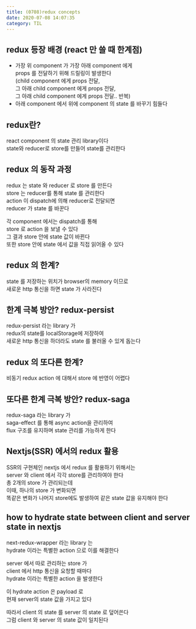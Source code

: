 ```yaml
---
title: (0708)redux concepts
date: 2020-07-08 14:07:35
category: TIL
---
```


## redux 등장 배경 (react 만 쓸 때 한계점)

- 가장 위 component 가 가장 아래 component 에게  
  props 를 전달하기 위해 드릴링이 발생한다  
  (child component 에게 props 전달,  
  그 아래 child component 에게 props 전달,  
  그 아래 child component 에게 props 전달.. 반복)
- 아래 component 에서 위에 component 의 state 를 바꾸기 힘들다

## redux란?

react component 의 state 관리 library이다  
state와 reducer로 store를 만들어 state를 관리한다

## redux 의 동작 과정

redux 는 state 와 reducer 로 store 를 만든다  
store 는 reducer를 통해 state 를 관리한다  
action 이 dispatch에 의해 reducer로 전달되면  
reducer 가 state 를 바꾼다

각 component 에서는 dispatch를 통해  
store 로 action 을 보낼 수 있다  
그 결과 store 안에 state 값이 바뀐다  
또한 store 안에 state 에서 값을 직접 읽어올 수 있다

## redux 의 한계?

state 를 저장하는 위치가 browser의 memory 이므로  
새로운 http 통신을 하면 state 가 사라진다

## 한계 극복 방안? redux-persist

redux-persist 라는 library 가  
redux의 state를 localStorage에 저장하여  
새로운 http 통신을 하더라도 state 를 불러올 수 있게 돕는다

## redux 의 또다른 한계?

비동기 redux action 에 대해서 store 에 반영이 어렵다

## 또다른 한계 극복 방안? redux-saga

redux-saga 라는 library 가  
saga-effect 를 통해 async action을 관리하여  
flux 구조를 유지하며 state 관리를 가능하게 한다

## Nextjs(SSR) 에서의 redux 활용

SSR의 구현체인 nextjs 에서 redux 를 활용하기 위해서는  
server 와 client 에서 각각 store를 관리하여야 한다  
총 2개의 store 가 관리되는데  
이때, 하나의 store 가 변화되면  
똑같은 변화가 나머지 store에도 발생하여 같은 state 값을 유지해야 한다

## how to hydrate state between client and server state in nextjs

next-redux-wrapper 라는 library 는  
hydrate 이라는 특별한 action 으로 이를 해결한다

server 에서 따로 관리하는 store 가  
client 에서 http 통신을 요청할 때마다  
hydrate 이라는 특별한 action 을 발생한다

이 hydrate action 은 payload 로  
현재 server의 state 값을 가지고 있다

따라서 client 의 state 를 server 의 state 로 덮어쓴다  
그럼 client 와 server 의 state 값이 일치된다
